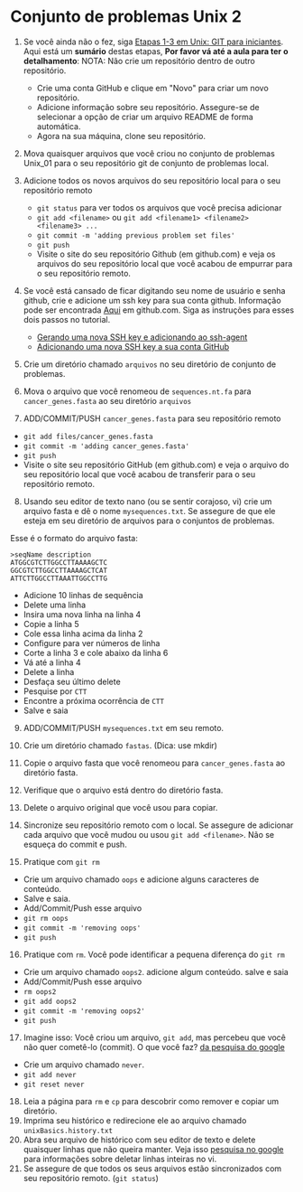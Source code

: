 # Conjunto de problemas Unix 2


1. Se você ainda não o fez, siga [Etapas 1-3 em Unix: GIT para iniciantes](../unix.md/#git-para-iniciantes). Aqui está um **sumário** destas etapas, **Por favor vá até a aula para ter o detalhamento**:
   NOTA: Não crie um repositório dentro de outro repositório.
   - Crie uma conta GitHub e clique em "Novo" para criar um novo repositório.
   - Adicione informação sobre seu repositório. Assegure-se de selecionar a opção de criar um arquivo README de forma automática.
   - Agora na sua máquina, clone seu repositório.

2. Mova quaisquer arquivos que você criou no conjunto de problemas Unix_01 para o seu repositório git de conjunto de problemas local.

3. Adicione todos os novos arquivos do seu repositório local para o seu repositório remoto
   - `git status` para ver todos os arquivos que você precisa adicionar 
   - `git add <filename>`  ou  `git add <filename1> <filename2> <filename3> ...`  
   - `git commit -m 'adding previous problem set files'`
   - `git push`
   - Visite o site do seu repositório Github (em github.com) e veja os arquivos do seu repositório local que você acabou de empurrar para o seu repositório remoto.

4. Se você está cansado de ficar digitando seu nome de usuário e senha github, crie e adicione um ssh key para sua conta github. Informação pode ser encontrada [Aqui](https://help.github.com/articles/connecting-to-github-with-ssh/) em github.com. Siga as instruções para esses dois passos no tutorial.
   - [Gerando uma nova SSH key e adicionando ao ssh-agent](https://help.github.com/articles/generating-a-new-ssh-key-and-adding-it-to-the-ssh-agent) 
   - [Adicionando uma nova SSH key a sua conta GitHub](https://help.github.com/articles/adding-a-new-ssh-key-to-your-github-account)

5. Crie um diretório chamado `arquivos` no seu diretório de conjunto de problemas. 

6. Mova o arquivo que você renomeou de `sequences.nt.fa` para `cancer_genes.fasta` ao seu diretório `arquivos`

7. ADD/COMMIT/PUSH `cancer_genes.fasta` para seu repositório remoto
  - `git add files/cancer_genes.fasta`
  - `git commit -m 'adding cancer_genes.fasta'`
  - `git push`
  - Visite o site seu repositório GitHub (em github.com) e veja o arquivo do seu repositório local que você acabou de transferir para o seu repositório remoto.

8. Usando seu editor de texto nano (ou se sentir corajoso, vi) crie um arquivo fasta e dê o nome `mysequences.txt`. Se assegure de que ele esteja em seu diretório de arquivos para o conjuntos de problemas.

Esse é o formato do arquivo fasta:
```
>seqName description
ATGGCGTCTTGGCCTTAAAAGCTC
GGCGTCTTGGCCTTAAAAGCTCAT
ATTCTTGGCCTTAAATTGGCCTTG
```
  - Adicione 10 linhas de sequência 
  - Delete uma linha
  - Insira uma nova linha na linha 4
  - Copie a linha 5
  - Cole essa linha acima da linha 2
  - Configure para ver números de linha 
  - Corte a linha 3 e cole abaixo da linha 6
  - Vá até a linha 4
  - Delete a linha
  - Desfaça seu último delete
  - Pesquise por `CTT`
  - Encontre a próxima ocorrência de `CTT`
  - Salve e saia


9. ADD/COMMIT/PUSH `mysequences.txt` em seu remoto.


10. Crie um diretório chamado `fastas`. (Dica: use mkdir)
11. Copie o arquivo fasta que você renomeou para `cancer_genes.fasta` ao diretório fasta.
12. Verifique que o arquivo está dentro do diretório fasta.  
13. Delete o arquivo original que você usou para copiar.  
14. Sincronize seu repositório remoto com o local. Se assegure de adicionar cada arquivo que você mudou ou usou `git add <filename>`. Não se esqueça do commit e push.
15. Pratique com `git rm`
  - Crie um arquivo chamado `oops` e adicione alguns caracteres de conteúdo.
  - Salve e saia. 
  - Add/Commit/Push esse arquivo
  - `git rm oops` 
  - `git commit -m 'removing oops'`
  - `git push`
16. Pratique com `rm`. Você pode identificar a pequena diferença do `git rm`
  - Crie um arquivo chamado `oops2`. adicione algum conteúdo. salve e saia
  - Add/Commit/Push esse arquivo
  - `rm oops2`
  - `git add oops2`
  - `git commit -m 'removing oops2'`
  - `git push`
17. Imagine isso: Você criou um arquivo, `git add`, mas percebeu que você não quer cometê-lo (commit). O que você faz? [da pesquisa do google](https://stackoverflow.com/questions/348170/how-do-i-undo-git-add-before-commit)
  - Crie um arquivo chamado `never`. 
  - `git add never`
  - `git reset never`
18. Leia a página para `rm` e `cp` para descobrir como remover e copiar um diretório.
19. Imprima seu histórico e redirecione ele ao arquivo chamado `unixBasics.history.txt`
20. Abra seu arquivo de histórico com seu editor de texto e delete quaisquer linhas que não queira manter. Veja isso [pesquisa no google](https://www.google.com/search?rlz=1C5CHFA_enUS596US596&q=vi+delete+entire+line&oq=vi+delete+entire+line&gs_l=psy-ab.3..0j0i5i30k1.28765.29854.0.30351.7.6.0.0.0.0.186.526.0j3.3.0....0...1.1.64.psy-ab..5.2.362...0i13k1j0i7i5i30k1.0.Ub2zfH_lp_o) para informações sobre deletar linhas inteiras no vi.
21. Se assegure de que todos os seus arquivos estão sincronizados com seu repositório remoto. (`git status`)
